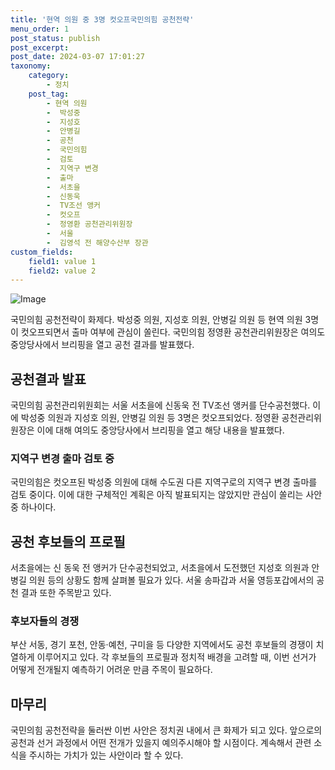 ```yaml
---
title: '현역 의원 중 3명 컷오프국민의힘 공천전략'
menu_order: 1
post_status: publish
post_excerpt: 
post_date: 2024-03-07 17:01:27
taxonomy:
    category:
        - 정치
    post_tag:
        - 현역 의원
        -  박성중
        -  지성호
        -  안병길
        -  공천
        -  국민의힘
        -  검토
        -  지역구 변경
        -  출마
        -  서초을
        -  신동욱
        -  TV조선 앵커
        -  컷오프
        -  정영환 공천관리위원장
        -  서울
        -  김영석 전 해양수산부 장관
custom_fields:
    field1: value 1
    field2: value 2
---
```


![Image](https://imgnews.pstatic.net/image/032/2024/03/05/0003282620_001_20240305105101079.png?type=w647)

국민의힘 공천전략이 화제다. 박성중 의원, 지성호 의원, 안병길 의원 등 현역 의원 3명이 컷오프되면서 출마 여부에 관심이 쏠린다. 국민의힘 정영환 공천관리위원장은 여의도 중앙당사에서 브리핑을 열고 공천 결과를 발표했다.
## 공천결과 발표
국민의힘 공천관리위원회는 서울 서초을에 신동욱 전 TV조선 앵커를 단수공천했다. 이에 박성중 의원과 지성호 의원, 안병길 의원 등 3명은 컷오프되었다. 정영환 공천관리위원장은 이에 대해 여의도 중앙당사에서 브리핑을 열고 해당 내용을 발표했다.
### 지역구 변경 출마 검토 중
국민의힘은 컷오프된 박성중 의원에 대해 수도권 다른 지역구로의 지역구 변경 출마를 검토 중이다. 이에 대한 구체적인 계획은 아직 발표되지는 않았지만 관심이 쏠리는 사안 중 하나이다.
## 공천 후보들의 프로필
서초을에는 신 동욱 전 앵커가 단수공천되었고, 서초을에서 도전했던 지성호 의원과 안병길 의원 등의 상황도 함께 살펴볼 필요가 있다. 서울 송파갑과 서울 영등포갑에서의 공천 결과 또한 주목받고 있다.
### 후보자들의 경쟁
부산 서동, 경기 포천, 안동·예천, 구미을 등 다양한 지역에서도 공천 후보들의 경쟁이 치열하게 이루어지고 있다. 각 후보들의 프로필과 정치적 배경을 고려할 때, 이번 선거가 어떻게 전개될지 예측하기 어려운 만큼 주목이 필요하다.
## 마무리
국민의힘 공천전략을 둘러싼 이번 사안은 정치권 내에서 큰 화제가 되고 있다. 앞으로의 공천과 선거 과정에서 어떤 전개가 있을지 예의주시해야 할 시점이다. 계속해서 관련 소식을 주시하는 가치가 있는 사안이라 할 수 있다.
